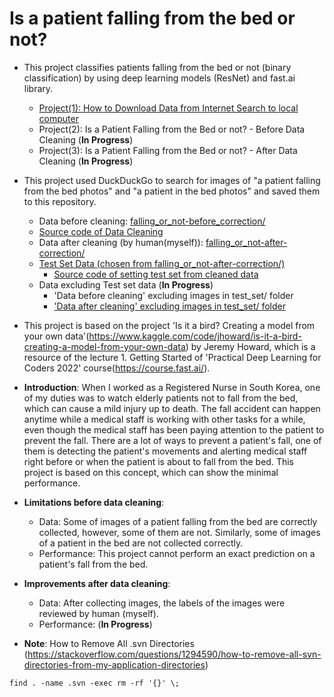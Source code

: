#  Is a patient falling from the bed or not?

- This project classifies patients falling from the bed or not (binary classification) by using deep learning models (ResNet) and fast.ai library. 
  - [Project(1): How to Download Data from Internet Search to local computer](https://github.com/positive235/patient-falling-binary-classification/blob/main/Is_patient_falling_how_to_download_data.ipynb) 
  - Project(2): Is a Patient Falling from the Bed or not? - Before Data Cleaning (**In Progress**)
  - Project(3): Is a Patient Falling from the Bed or not? - After Data Cleaning (**In Progress**)
  
- This project used DuckDuckGo to search for images of "a patient falling from the bed photos" and "a patient in the bed photos" and saved them to this repository.
  - Data before cleaning: [falling_or_not-before_correction/](https://github.com/positive235/patient-falling-binary-classification/tree/main/falling_or_not-before_correction)
  - [Source code of Data Cleaning](https://colab.research.google.com/drive/1nHBV4XItcmBJf0S8EcL62nmqHuoKq0jy?usp=share_link)
  - Data after cleaning (by human(myself)): [falling_or_not-after-correction/](https://github.com/positive235/patient-falling-binary-classification/tree/main/falling_or_not-after_correction)
  - [Test Set Data (chosen from falling_or_not-after-correction/)](https://github.com/positive235/patient-falling-binary-classification/tree/main/test_set)
    - [Source code of setting test set from cleaned data](https://colab.research.google.com/drive/1uFIkJTM9C4O_InxwKopGQhtCiEHj24ny?usp=share_link)
  - Data excluding Test set data (**In Progress**)
    - 'Data before cleaning' excluding images in test_set/ folder
    - ['Data after cleaning' excluding images in test_set/ folder](https://github.com/positive235/patient-falling-binary-classification/tree/main/falling_or_not-after_correction_training) 

- This project is based on the project 'Is it a bird? Creating a model from your own data'(https://www.kaggle.com/code/jhoward/is-it-a-bird-creating-a-model-from-your-own-data) by Jeremy Howard, which is a resource of the lecture 1. Getting Started of 'Practical Deep Learning for Coders 2022' course(https://course.fast.ai/).

- **Introduction**:
  When I worked as a Registered Nurse in South Korea, one of my duties was to watch elderly patients not to fall from the bed, which can cause a mild injury up to death. The fall accident can happen anytime while a medical staff is working with other tasks for a while, even though the medical staff has been paying attention to the patient to prevent the fall. There are a lot of ways to prevent a patient's fall, one of them is detecting the patient's movements and alerting medical staff right before or when the patient is about to fall from the bed. This project is based on this concept, which can show the minimal performance.

- **Limitations before data cleaning**: 
  - Data: Some of images of a patient falling from the bed are correctly collected, however, some of them are not. Similarly, some of images of a patient in the bed are not collected correctly.
  - Performance: This project cannot perform an exact prediction on a patient's fall from the bed. 

- **Improvements after data cleaning**:
  - Data: After collecting images, the labels of the images were reviewed by human (myself).
  - Performance: (**In Progress**)
  
- **Note**: How to Remove All .svn Directories (https://stackoverflow.com/questions/1294590/how-to-remove-all-svn-directories-from-my-application-directories)
```
find . -name .svn -exec rm -rf '{}' \;
```
